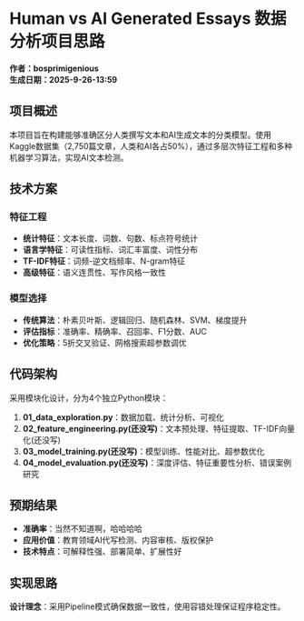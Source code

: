 # Human vs AI Generated Essays 数据分析项目思路

**作者：bosprimigenious**  
**生成日期：2025-9-26-13:59**

## 项目概述

本项目旨在构建能够准确区分人类撰写文本和AI生成文本的分类模型。使用Kaggle数据集（2,750篇文章，人类和AI各占50%），通过多层次特征工程和多种机器学习算法，实现AI文本检测。

## 技术方案

### 特征工程
- **统计特征**：文本长度、词数、句数、标点符号统计
- **语言学特征**：可读性指标、词汇丰富度、词性分布
- **TF-IDF特征**：词频-逆文档频率、N-gram特征
- **高级特征**：语义连贯性、写作风格一致性

### 模型选择
- **传统算法**：朴素贝叶斯、逻辑回归、随机森林、SVM、梯度提升
- **评估指标**：准确率、精确率、召回率、F1分数、AUC
- **优化策略**：5折交叉验证、网格搜索超参数调优

## 代码架构

采用模块化设计，分为4个独立Python模块：

1. **01_data_exploration.py**：数据加载、统计分析、可视化
2. **02_feature_engineering.py(还没写)**：文本预处理、特征提取、TF-IDF向量化(还没写)
3. **03_model_training.py(还没写)**：模型训练、性能对比、超参数优化
4. **04_model_evaluation.py(还没写)**：深度评估、特征重要性分析、错误案例研究

## 预期结果

- **准确率**：当然不知道啊，哈哈哈哈
- **应用价值**：教育领域AI代写检测、内容审核、版权保护
- **技术特点**：可解释性强、部署简单、扩展性好

## 实现思路

**设计理念**：采用Pipeline模式确保数据一致性，使用容错处理保证程序稳定性。
